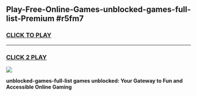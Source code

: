
## Play-Free-Online-Games-unblocked-games-full-list-Premium #r5fm7
<h3>
<a href="https://premium.freeplayer.one?title=unblocked-games-full-list&ref=8M">CLICK TO PLAY</a></h3>
<hr>

<h3>
<a href="https://premium.freeplayer.one?title=unblocked-games-full-list&ref=8M">CLICK 2 PLAY</a>
  
</h3>

<a href="https://premium.freeplayer.one?title=unblocked-games-full-list&ref=8M"><img src="https://clearcache.store/games.png"></a>


**unblocked-games-full-list games unblocked: Your Gateway to Fun and Accessible Online Gaming**
